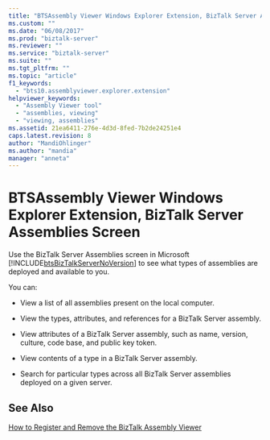 ```yaml
---
title: "BTSAssembly Viewer Windows Explorer Extension, BizTalk Server Assemblies Screen | Microsoft Docs"
ms.custom: ""
ms.date: "06/08/2017"
ms.prod: "biztalk-server"
ms.reviewer: ""
ms.service: "biztalk-server"
ms.suite: ""
ms.tgt_pltfrm: ""
ms.topic: "article"
f1_keywords: 
  - "bts10.assemblyviewer.explorer.extension"
helpviewer_keywords: 
  - "Assembly Viewer tool"
  - "assemblies, viewing"
  - "viewing, assemblies"
ms.assetid: 21ea6411-276e-4d3d-8fed-7b2de24251e4
caps.latest.revision: 8
author: "MandiOhlinger"
ms.author: "mandia"
manager: "anneta"
---
```

# BTSAssembly Viewer Windows Explorer Extension, BizTalk Server Assemblies Screen
Use the BizTalk Server Assemblies screen in Microsoft [!INCLUDE[btsBizTalkServerNoVersion](../includes/btsbiztalkservernoversion-md.md)] to see what types of assemblies are deployed and available to you.  
  
 You can:  
  
-   View a list of all assemblies present on the local computer.  
  
-   View the types, attributes, and references for a BizTalk Server assembly.  
  
-   View attributes of a BizTalk Server assembly, such as name, version, culture, code base, and public key token.  
  
-   View contents of a type in a BizTalk Server assembly.  
  
-   Search for particular types across all BizTalk Server assemblies deployed on a given server.  
  
## See Also  
 [How to Register and Remove the BizTalk Assembly Viewer](../core/how-to-register-and-remove-the-biztalk-assembly-viewer.md)